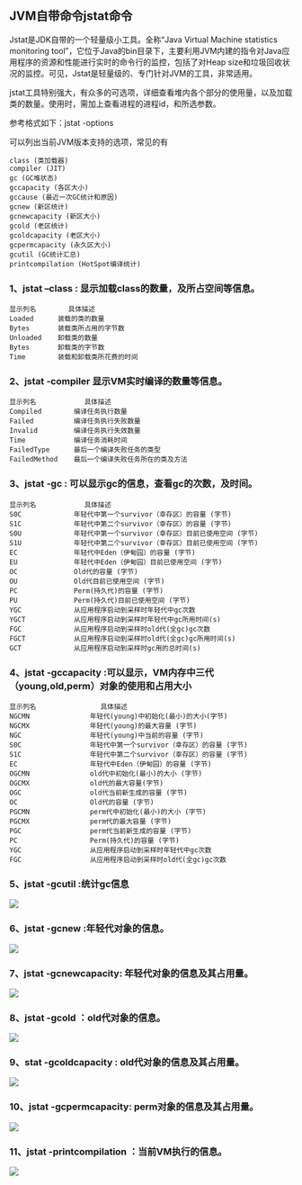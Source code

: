 ## JVM自带命令jstat命令 ##
Jstat是JDK自带的一个轻量级小工具。全称“Java Virtual Machine statistics monitoring tool”，它位于Java的bin目录下，主要利用JVM内建的指令对Java应用程序的资源和性能进行实时的命令行的监控，包括了对Heap size和垃圾回收状况的监控。可见，Jstat是轻量级的、专门针对JVM的工具，非常适用。

jstat工具特别强大，有众多的可选项，详细查看堆内各个部分的使用量，以及加载类的数量。使用时，需加上查看进程的进程id，和所选参数。

参考格式如下：jstat -options 

可以列出当前JVM版本支持的选项，常见的有

	class (类加载器) 
	compiler (JIT) 
	gc (GC堆状态) 
	gccapacity (各区大小) 
	gccause (最近一次GC统计和原因) 
	gcnew (新区统计)
	gcnewcapacity (新区大小)
	gcold (老区统计)
	gcoldcapacity (老区大小)
	gcpermcapacity (永久区大小)
	gcutil (GC统计汇总)
	printcompilation (HotSpot编译统计)

### 1、jstat –class<pid> : 显示加载class的数量，及所占空间等信息。 ###


	显示列名		具体描述
	Loaded		装载的类的数量
	Bytes   	装载类所占用的字节数
	Unloaded 	卸载类的数量
	Bytes		卸载类的字节数
	Time 		装载和卸载类所花费的时间

### 2、jstat -compiler <pid>显示VM实时编译的数量等信息。 ###


	显示列名			具体描述
	Compiled		编译任务执行数量
	Failed			编译任务执行失败数量
	Invalid			编译任务执行失效数量
	Time			编译任务消耗时间
	FailedType		最后一个编译失败任务的类型
	FailedMethod	最后一个编译失败任务所在的类及方法

### 3、jstat -gc <pid>: 可以显示gc的信息，查看gc的次数，及时间。 ###

	显示列名			具体描述
	S0C				年轻代中第一个survivor（幸存区）的容量 (字节)
	S1C				年轻代中第二个survivor（幸存区）的容量 (字节)
	S0U   			年轻代中第一个survivor（幸存区）目前已使用空间 (字节)
	S1U     		年轻代中第二个survivor（幸存区）目前已使用空间 (字节)
	EC      		年轻代中Eden（伊甸园）的容量 (字节)
	EU       		年轻代中Eden（伊甸园）目前已使用空间 (字节)
	OC        		Old代的容量 (字节)
	OU      		Old代目前已使用空间 (字节)
	PC    			Perm(持久代)的容量 (字节)
	PU				Perm(持久代)目前已使用空间 (字节)
	YGC    			从应用程序启动到采样时年轻代中gc次数
	YGCT   			从应用程序启动到采样时年轻代中gc所用时间(s)
	FGC   			从应用程序启动到采样时old代(全gc)gc次数
	FGCT    		从应用程序启动到采样时old代(全gc)gc所用时间(s)
	GCT				从应用程序启动到采样时gc用的总时间(s)

### 4、jstat -gccapacity <pid>:可以显示，VM内存中三代（young,old,perm）对象的使用和占用大小 ###
	
	显示列名				具体描述
	NGCMN				年轻代(young)中初始化(最小)的大小(字节)
	NGCMX    			年轻代(young)的最大容量 (字节)
	NGC    				年轻代(young)中当前的容量 (字节)
	S0C  				年轻代中第一个survivor（幸存区）的容量 (字节)
	S1C      			年轻代中第二个survivor（幸存区）的容量 (字节)
	EC     				年轻代中Eden（伊甸园）的容量 (字节)
	OGCMN     			old代中初始化(最小)的大小 (字节)
	OGCMX      			old代的最大容量(字节)
	OGC					old代当前新生成的容量 (字节)
	OC     				Old代的容量 (字节)
	PGCMN   			perm代中初始化(最小)的大小 (字节)
	PGCMX    			perm代的最大容量 (字节)  
	PGC      			perm代当前新生成的容量 (字节)
	PC    				Perm(持久代)的容量 (字节)
	YGC   				从应用程序启动到采样时年轻代中gc次数
	FGC					从应用程序启动到采样时old代(全gc)gc次数

### 5、jstat -gcutil <pid>:统计gc信息 ###

![](https://github.com/loveincode/notes/blob/master/image/01/jstat/5.png)

### 6、jstat -gcnew <pid>:年轻代对象的信息。 ###

![](https://github.com/loveincode/notes/blob/master/image/01/jstat/6.png)

### 7、jstat -gcnewcapacity<pid>: 年轻代对象的信息及其占用量。 ###

![](https://github.com/loveincode/notes/blob/master/image/01/jstat/7.png)

### 8、jstat -gcold <pid>：old代对象的信息。 ###

![](https://github.com/loveincode/notes/blob/master/image/01/jstat/8.png)

### 9、stat -gcoldcapacity <pid>: old代对象的信息及其占用量。 ###

![](https://github.com/loveincode/notes/blob/master/image/01/jstat/9.png)

### 10、jstat -gcpermcapacity<pid>: perm对象的信息及其占用量。 ###

![](https://github.com/loveincode/notes/blob/master/image/01/jstat/10.png)

### 11、jstat -printcompilation <pid>：当前VM执行的信息。 ###

![](https://github.com/loveincode/notes/blob/master/image/01/jstat/11.png)